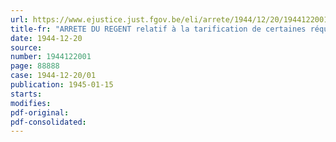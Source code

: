 ```yaml
---
url: https://www.ejustice.just.fgov.be/eli/arrete/1944/12/20/1944122001/justel
title-fr: "ARRETE DU REGENT relatif à la tarification de certaines réquisitions de véhicules automobiles et de main-d'oeuvre (réquisitions civiles)"
date: 1944-12-20
source:
number: 1944122001
page: 88888
case: 1944-12-20/01
publication: 1945-01-15
starts:
modifies:
pdf-original:
pdf-consolidated:
---
```


